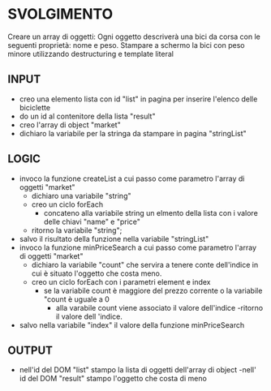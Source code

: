 # SVOLGIMENTO
Creare un array di oggetti:
Ogni oggetto descriverà una bici da corsa con le seguenti proprietà: nome e peso.
Stampare a schermo la bici con peso minore utilizzando destructuring e template literal

## INPUT
- creo una elemento lista con id "list" in pagina per inserire l'elenco delle biciclette
- do un id al contenitore della lista "result"
- creo l'array di object "market"
- dichiaro la variabile per la stringa da stampare in pagina "stringList"

## LOGIC
- invoco la funzione createList a cui passo come parametro l'array di oggetti "market"
    - dichiaro una variabile "string"
    - creo un ciclo forEach
        - concateno alla variabile string un elmento della lista con i valore delle chiavi "name" e "price"
    - ritorno la variabile "string";
- salvo il risultato della funzione nella variabile "stringList"
- invoco la funzione minPriceSearch a cui passo come parametro l'array di oggetti "market"
    - dichiaro la variabile "count" che servira a tenere conte dell'indice in cui è situato l'oggetto che costa meno.
    - creo un ciclo forEach con i parametri element e index
        - se la variabile count è maggiore del prezzo corrente o la variabile "count è uguale a 0
            - alla varabile count viene associato il valore dell'indice
    -ritorno il valore dell 'indice.
- salvo nella variabile "index" il valore della funzione minPriceSearch

## OUTPUT
- nell'id del DOM "list" stampo la lista di oggetti dell'array di object
-nell' id del DOM "result" stampo l'oggetto che costa di meno
